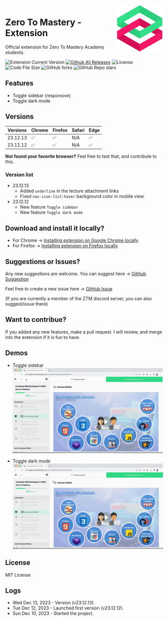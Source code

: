 <img align="right" width="150" height="150" src="./assets/ztm-logo.png">

# Zero To Mastery - Extension

Official extension for Zero To Mastery Academy students.

![Extension Current Version](https://img.shields.io/github/manifest-json/v/sithu-khant/ztm-extension)
[![Github All Releases](https://img.shields.io/github/downloads/sithu-khant/ztm-extension/total.svg)]()
![License](https://img.shields.io/github/license/sithu-khant/ztm-extension)
![Code File Size](https://img.shields.io/github/languages/code-size/sithu-khant/ztm-extension)
![GitHub forks](https://img.shields.io/github/forks/sithu-khant/ztm-extension)
![GitHub Repo stars](https://img.shields.io/github/stars/sithu-khant/ztm-extension)


## Features

* Toggle sidebar (responsive)
* Toggle dark mode


## Versions

| Versions  | Chrome | Firefox | Safari | Edge |
|-----------|--------|---------|--------|------|
| 23.12.13 | ✅      | ✅       | N/A    | ✅    |
| 23.12.12 | ✅      | ✅       | N/A    | ✅    |

**Not found your favorite browser?** Feel free to test that, and contribute to this.

### Version list

* 23.12.13
	* Added `underline` in the lecture attachment links
	* Fixed `nav-icon-list:hover` background color in mobile view.
* 23.12.12
	* New feature `Toggle sidebar`
	* New feature `Toggle dark mode`


## Download and install it locally?

* For Chrome -> [Installing extension on Google Chrome locally](./docs/install-on-chrome.md)
* For Firefox -> [Installing extension on Firefox locally](./docs/install-on-firefox.md)


## Suggestions or Issues?

Any new suggestions are welcome. You can suggest here -> [GitHub Suggestion](https://github.com/sithu-khant/ztm-extension/issues)

Feel free to create a new issue here -> [GitHub Issue](https://github.com/sithu-khant/ztm-extension/issues)

(If you are currently a member of the ZTM discord server, you can also suggest/issue there)

## Want to contribue?

If you added any new features, make a pull request. I will review, and merge into the extension if it is fun to have.


## Demos

* Toggle sidebar
![](assets/demo-gifs/sidebar-demo.gif)

* Toggle dark mode
![](assets/demo-gifs/darkmode-demo.gif)


## License

MIT License


## Logs

* Wed Dec 13, 2023 - Version (v23.12.13).
* Tue Dec 12, 2023 - Launched first version (v23.12.12).
* Sun Dec 10, 2023 - Started the project.
